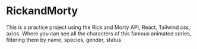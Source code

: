 # RickandMorty
This is a practice project using the Rick and Morty API, React, Tailwind css, axios. Where you can see all the characters of this famous animated series, filtering them by name, species, gender, status
